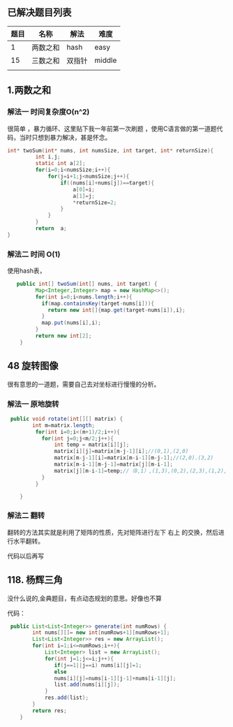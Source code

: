 ## 已解决题目列表



| 题目 | 名称     | 解法   | 难度   |
| ---- | -------- | ------ | ------ |
| 1    | 两数之和 | hash   | easy   |
| 15   | 三数之和 | 双指针 | middle |
|      |          |        |        |

## 1.两数之和



### 解法一 时间复杂度O(n^2)



很简单 ，暴力循环、这里贴下我一年前第一次刷题 ，使用C语言做的第一道题代码，当时只想到暴力解决，甚是怀念。

```c
int* twoSum(int* nums, int numsSize, int target, int* returnSize){
         int i,j;
         static int a[2];
         for(i=0;i<numsSize;i++){
             for(j=i+1;j<numsSize;j++){
                 if((nums[i]+nums[j])==target){
                     a[0]=i;
                     a[1]=j;
                     *returnSize=2;
                 }
             }
         }
         return  a;
}
```



### 解法二  时间	O(1)

使用hash表，

```java
   public int[] twoSum(int[] nums, int target) {
         Map<Integer,Integer> map = new HashMap<>();
         for(int i=0;i<nums.length;i++){
           if(map.containsKey(target-nums[i])){
             return new int[]{map.get(target-nums[i]),i};
           }
           map.put(nums[i],i);
         }
         return new int[2];
    }
```

## 48 旋转图像

很有意思的一道题，需要自己去对坐标进行慢慢的分析。

### 解法一 原地旋转

```java
 public void rotate(int[][] matrix) {
        int m=matrix.length;
         for(int i=0;i<(m+1)/2;i++){
           for(int j=0;j<m/2;j++){
               int temp = matrix[i][j];
               matrix[i][j]=matrix[m-j-1][i];//(0,1),(2,0)
               matrix[m-j-1][i]=matrix[m-i-1][m-j-1];//(2,0).(3,2)
               matrix[m-i-1][m-j-1]=matrix[j][m-i-1]; 
               matrix[j][m-i-1]=temp;//（0,1）,(1,3),(0,2),(2,3),(1,2),(2,2)
           }
         }

    }
```

### 解法二  翻转



翻转的方法其实就是利用了矩阵的性质，先对矩阵进行左下   右上   的交换，然后进行水平翻转。

代码以后再写



## 118. 杨辉三角

没什么说的,金典题目，有点动态规划的意思。好像也不算

代码：

```java
 public List<List<Integer>> generate(int numRows) {
        int nums[][]= new int[numRows+1][numRows+1];
        List<List<Integer>> res = new ArrayList();   
        for(int i=1;i<=numRows;i++){
            List<Integer> list = new ArrayList();
            for(int j=1;j<=i;j++){
               if(j==1||j==i) nums[i][j]=1;
               else
               nums[i][j]=nums[i-1][j-1]+nums[i-1][j];
               list.add(nums[i][j]);
            }
            res.add(list);
        }
        return res;
    }
```

